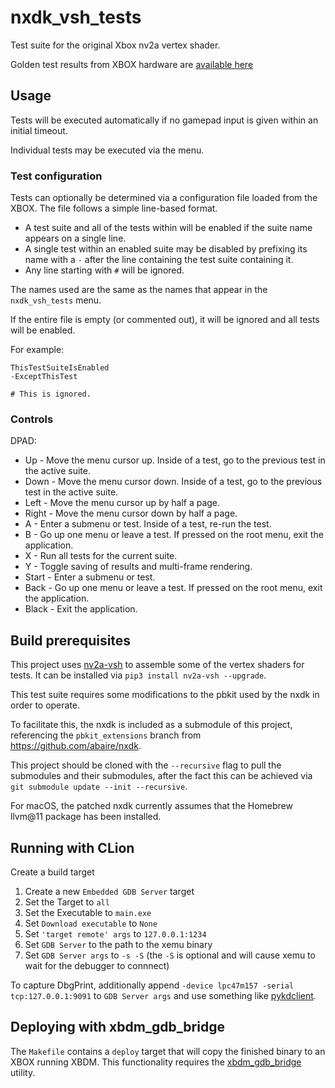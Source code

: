 nxdk_vsh_tests
====

Test suite for the original Xbox nv2a vertex shader.

Golden test results from XBOX hardware are [available here](https://github.com/abaire/nxdk_vsh_tests_golden_results)

## Usage

Tests will be executed automatically if no gamepad input is given within an initial timeout.

Individual tests may be executed via the menu.

### Test configuration
Tests can optionally be determined via a configuration file loaded from the XBOX. The file follows a simple line-based
format.

* A test suite and all of the tests within will be enabled if the suite name appears on a single line.
* A single test within an enabled suite may be disabled by prefixing its name with a `-` after the line containing the
  test suite containing it.
* Any line starting with `#` will be ignored.

The names used are the same as the names that appear in the `nxdk_vsh_tests` menu.

If the entire file is empty (or commented out), it will be ignored and all tests will be enabled.

For example:
```
ThisTestSuiteIsEnabled
-ExceptThisTest

# This is ignored.
```

### Controls

DPAD:

* Up - Move the menu cursor up. Inside of a test, go to the previous test in the active suite.
* Down - Move the menu cursor down. Inside of a test, go to the previous test in the active suite.
* Left - Move the menu cursor up by half a page.
* Right - Move the menu cursor down by half a page.
* A - Enter a submenu or test. Inside of a test, re-run the test.
* B - Go up one menu or leave a test. If pressed on the root menu, exit the application.
* X - Run all tests for the current suite.
* Y - Toggle saving of results and multi-frame rendering.
* Start - Enter a submenu or test.
* Back - Go up one menu or leave a test. If pressed on the root menu, exit the application.
* Black - Exit the application.

## Build prerequisites

This project uses [nv2a-vsh](https://pypi.org/project/nv2a-vsh/) to assemble some of the vertex shaders for tests.
It can be installed via `pip3 install nv2a-vsh --upgrade`.

This test suite requires some modifications to the pbkit used by the nxdk in order to operate.

To facilitate this, the nxdk is included as a submodule of this project, referencing the
`pbkit_extensions` branch from https://github.com/abaire/nxdk.

This project should be cloned with the `--recursive` flag to pull the submodules and their submodules,
after the fact this can be achieved via `git submodule update --init --recursive`.

For macOS, the patched nxdk currently assumes that the Homebrew llvm@11 package has been installed.


## Running with CLion

Create a build target

1. Create a new `Embedded GDB Server` target
1. Set the Target to `all`
1. Set the Executable to `main.exe`
1. Set `Download executable` to `None`
1. Set `'target remote' args` to `127.0.0.1:1234`
1. Set `GDB Server` to the path to the xemu binary
1. Set `GDB Server args` to `-s -S` (the `-S` is optional and will cause xemu to wait for the debugger to connnect)

To capture DbgPrint, additionally append `-device lpc47m157 -serial tcp:127.0.0.1:9091` to `GDB Server args` and use
something like [pykdclient](https://github.com/abaire/pykdclient).

## Deploying with xbdm_gdb_bridge

The `Makefile` contains a `deploy` target that will copy the finished binary to an XBOX running XBDM. This functionality
requires the [xbdm_gdb_bridge](https://github.com/abaire/xbdm_gdb_bridge) utility.
